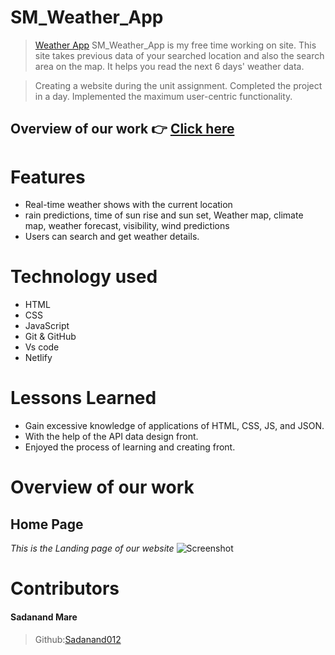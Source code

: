 # SM_Weather_App

> [Weather App](https://smweatherapp.netlify.app/) SM_Weather_App is my free time working on site. This site takes previous data of your searched location and also the search area on the map. It helps you read the next 6 days' weather data.

> Creating a website during the unit assignment. Completed the project in a day. Implemented the maximum user-centric functionality.

## Overview of our work 👉 [Click here](https://smweatherapp.netlify.app/)

# Features

- Real-time weather shows with the current location
- rain predictions, time of sun rise and sun set, Weather map, climate map, weather forecast, visibility, wind predictions
- Users can search and get weather details.

# Technology used 

- HTML
- CSS
- JavaScript
- Git & GitHub
- Vs code
- Netlify 

# Lessons Learned

- Gain excessive knowledge of applications of HTML, CSS, JS, and JSON.
- With the help of the API data design front.
- Enjoyed the process of learning and creating front.

# Overview of our work

## **Home Page**
*This is the Landing page of our website*
![Screenshot](https://i.postimg.cc/3RspTwDL/smweatherapp.png)


# Contributors

#### Sadanand Mare
>Github:[Sadanand012](https://github.com/Sadanand012)
